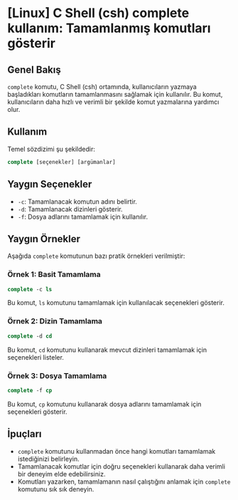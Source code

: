 # [Linux] C Shell (csh) complete kullanım: Tamamlanmış komutları gösterir

## Genel Bakış
`complete` komutu, C Shell (csh) ortamında, kullanıcıların yazmaya başladıkları komutların tamamlanmasını sağlamak için kullanılır. Bu komut, kullanıcıların daha hızlı ve verimli bir şekilde komut yazmalarına yardımcı olur.

## Kullanım
Temel sözdizimi şu şekildedir:

```csh
complete [seçenekler] [argümanlar]
```

## Yaygın Seçenekler
- `-c`: Tamamlanacak komutun adını belirtir.
- `-d`: Tamamlanacak dizinleri gösterir.
- `-f`: Dosya adlarını tamamlamak için kullanılır.

## Yaygın Örnekler
Aşağıda `complete` komutunun bazı pratik örnekleri verilmiştir:

### Örnek 1: Basit Tamamlama
```csh
complete -c ls
```
Bu komut, `ls` komutunu tamamlamak için kullanılacak seçenekleri gösterir.

### Örnek 2: Dizin Tamamlama
```csh
complete -d cd
```
Bu komut, `cd` komutunu kullanarak mevcut dizinleri tamamlamak için seçenekleri listeler.

### Örnek 3: Dosya Tamamlama
```csh
complete -f cp
```
Bu komut, `cp` komutunu kullanarak dosya adlarını tamamlamak için seçenekleri gösterir.

## İpuçları
- `complete` komutunu kullanmadan önce hangi komutları tamamlamak istediğinizi belirleyin.
- Tamamlanacak komutlar için doğru seçenekleri kullanarak daha verimli bir deneyim elde edebilirsiniz.
- Komutları yazarken, tamamlamanın nasıl çalıştığını anlamak için `complete` komutunu sık sık deneyin.